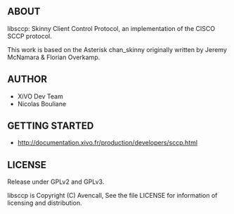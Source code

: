 ABOUT
-----

 libsccp: Skinny Client Control Protocol, 
	  an implementation of the CISCO SCCP protocol.

 This work is based on the Asterisk chan_skinny originally
 written by Jeremy McNamara & Florian Overkamp.

AUTHOR
------

 * XiVO Dev Team
 * Nicolas Bouliane

GETTING STARTED
---------------

 * http://documentation.xivo.fr/production/developers/sccp.html

LICENSE
-------

Release under GPLv2 and GPLv3.

 libsccp is Copyright (C) Avencall, See the file LICENSE
 for information of licensing and distribution.


